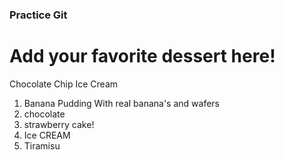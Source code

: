 ### Practice Git

# Add your favorite dessert here!
Chocolate Chip Ice Cream 

1. Banana Pudding With real banana's and wafers
2. chocolate
3. strawberry cake!
4. Ice CREAM
5. Tiramisu

